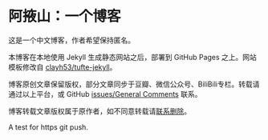 ﻿
# 阿掖山：一个博客


这是一个中文博客，作者希望保持匿名。

本博客在本地使用 Jekyll 生成静态网站之后，部署到 GitHub Pages 之上。网站模板修改自 [clayh53/tufte-jekyll](https://github.com/clayh53/tufte-jekyll)。

博客原创文章保留版权，部分文章同步于豆瓣、微信公众号、BiliBili专栏。转载请通过以上平台，或 GitHub [issues/General Comments](https://github.com/MountAye/blog/milestone/1) 联系。

博客转载文章版权属于原作者，如不同意转载请[联系删除](https://github.com/MountAye/blog/milestone/1)。

A test for https git push.
